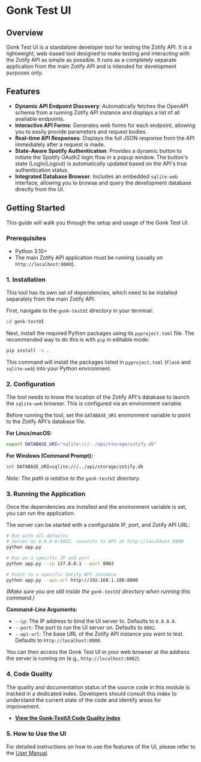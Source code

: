 # Gonk Test UI

## Overview

Gonk Test UI is a standalone developer tool for testing the Zotify API. It is a lightweight, web-based tool designed to make testing and interacting with the Zotify API as simple as possible. It runs as a completely separate application from the main Zotify API and is intended for development purposes only.

## Features

-   **Dynamic API Endpoint Discovery**: Automatically fetches the OpenAPI schema from a running Zotify API instance and displays a list of all available endpoints.
-   **Interactive API Forms**: Generates web forms for each endpoint, allowing you to easily provide parameters and request bodies.
-   **Real-time API Responses**: Displays the full JSON response from the API immediately after a request is made.
-   **State-Aware Spotify Authentication**: Provides a dynamic button to initiate the Spotify OAuth2 login flow in a popup window. The button's state (Login/Logout) is automatically updated based on the API's true authentication status.
-   **Integrated Database Browser**: Includes an embedded `sqlite-web` interface, allowing you to browse and query the development database directly from the UI.

## Getting Started

This guide will walk you through the setup and usage of the Gonk Test UI.

### Prerequisites

-   Python 3.10+
-   The main Zotify API application must be running (usually on `http://localhost:8000`).

### 1. Installation

This tool has its own set of dependencies, which need to be installed separately from the main Zotify API.

First, navigate to the `gonk-testUI` directory in your terminal:
```bash
cd gonk-testUI
```

Next, install the required Python packages using its `pyproject.toml` file. The recommended way to do this is with `pip` in editable mode:
```bash
pip install -e .
```
This command will install the packages listed in `pyproject.toml` (`Flask` and `sqlite-web`) into your Python environment.

### 2. Configuration

The tool needs to know the location of the Zotify API's database to launch the `sqlite-web` browser. This is configured via an environment variable.

Before running the tool, set the `DATABASE_URI` environment variable to point to the Zotify API's database file.

**For Linux/macOS:**
```bash
export DATABASE_URI="sqlite:///../api/storage/zotify.db"
```

**For Windows (Command Prompt):**
```bash
set DATABASE_URI=sqlite:///../api/storage/zotify.db
```
*Note: The path is relative to the `gonk-testUI` directory.*

### 3. Running the Application

Once the dependencies are installed and the environment variable is set, you can run the application.

The server can be started with a configurable IP, port, and Zotify API URL:
```bash
# Run with all defaults
# Server on 0.0.0.0:8082, connects to API at http://localhost:8000
python app.py

# Run on a specific IP and port
python app.py --ip 127.0.0.1 --port 8083

# Point to a specific Zotify API instance
python app.py --api-url http://192.168.1.100:8000
```
*(Make sure you are still inside the `gonk-testUI` directory when running this command.)*

**Command-Line Arguments:**
-   `--ip`: The IP address to bind the UI server to. Defaults to `0.0.0.0`.
-   `--port`: The port to run the UI server on. Defaults to `8082`.
-   `--api-url`: The base URL of the Zotify API instance you want to test. Defaults to `http://localhost:8000`.

You can then access the Gonk Test UI in your web browser at the address the server is running on (e.g., `http://localhost:8082`).

### 4. Code Quality

The quality and documentation status of the source code in this module is tracked in a dedicated index. Developers should consult this index to understand the current state of the code and identify areas for improvement.

-   **[View the Gonk-TestUI Code Quality Index](./docs/CODE_QUALITY_INDEX.md)**

### 5. How to Use the UI

For detailed instructions on how to use the features of the UI, please refer to the [User Manual](./docs/USER_MANUAL.md).
